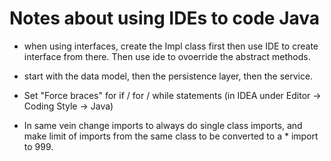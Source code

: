 # Notes about using IDEs to code Java

- when using interfaces, create the Impl class first then use IDE to create interface from there. Then use ide to ovoerride the abstract methods.


- start with the data model, then the persistence layer, then the service.

- Set "Force braces" for if / for / while statements (in IDEA under Editor -> Coding Style -> Java)
- In same vein change imports to always do single class imports, and make limit of imports from the same class to be converted to a * import to 999.
